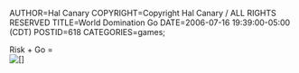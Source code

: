 AUTHOR=Hal Canary
COPYRIGHT=Copyright Hal Canary / ALL RIGHTS RESERVED
TITLE=World Domination Go
DATE=2006-07-16 19:39:00-05:00 (CDT)
POSTID=618
CATEGORIES=games;

Risk + Go =  
![[]](https://halcanary.org/images/world-domination-go-2.png)
